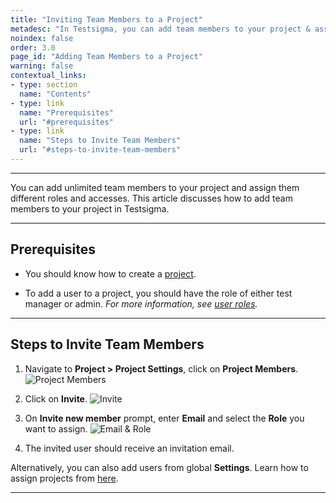 ```yaml
---
title: "Inviting Team Members to a Project"
metadesc: "In Testsigma, you can add team members to your project & assign them different roles | Learn how to add team members to a Project in Testsigma."
noindex: false
order: 3.0
page_id: "Adding Team Members to a Project"
warning: false
contextual_links:
- type: section
  name: "Contents"
- type: link
  name: "Prerequisites"
  url: "#prerequisites"
- type: link
  name: "Steps to Invite Team Members"
  url: "#steps-to-invite-team-members"
---
```


---


You can add unlimited team members to your project and assign them different roles and accesses. This article discusses how to add team members to your project in Testsigma. 


---

## **Prerequisites**


- You should know how to create a [project](https://testsigma.com/docs/projects/overview/). 
   

- To add a user to a project, you should have the role of either test manager or admin. *For more information, see [user roles](https://testsigma.com/docs/collaboration/users-roles/).*


---

## **Steps to Invite Team Members**


1. Navigate to **Project > Project Settings**, click on **Project Members**. 
![Project Members](https://s3.amazonaws.com/static-docs.testsigma.com/new_images/projects/applications/urmpmem.png)


2. Click on **Invite**.
![Invite](https://s3.amazonaws.com/static-docs.testsigma.com/new_images/projects/applications/urminvite.png)


3. On **Invite new member** prompt, enter **Email** and select the **Role** you want to assign. 
![Email & Role](https://s3.amazonaws.com/static-docs.testsigma.com/new_images/projects/applications/autpnewmemeber.png)


4. The invited user should receive an invitation email.

Alternatively, you can also add users from global **Settings**. Learn how to assign projects from [here](https://testsigma.com/docs/collaboration/assign-projects/).



---
